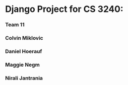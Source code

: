# Django Project for CS 3240:
### Team 11
### Colvin Miklovic
### Daniel Hoerauf
### Maggie Negm
### Nirali Jantrania
